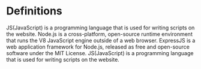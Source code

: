 # Definitions 

JS(JavaScript) is a programming language that is used for writing scripts on the website.
Node.js is a cross-platform, open-source runtime environment that runs the V8 JavaScript engine outside of a web browser.
ExpressJS is a web application framework for Node.js, released as free and open-source software under the MIT License.
JS(JavaScript) is a programming language that is used for writing scripts on the website.